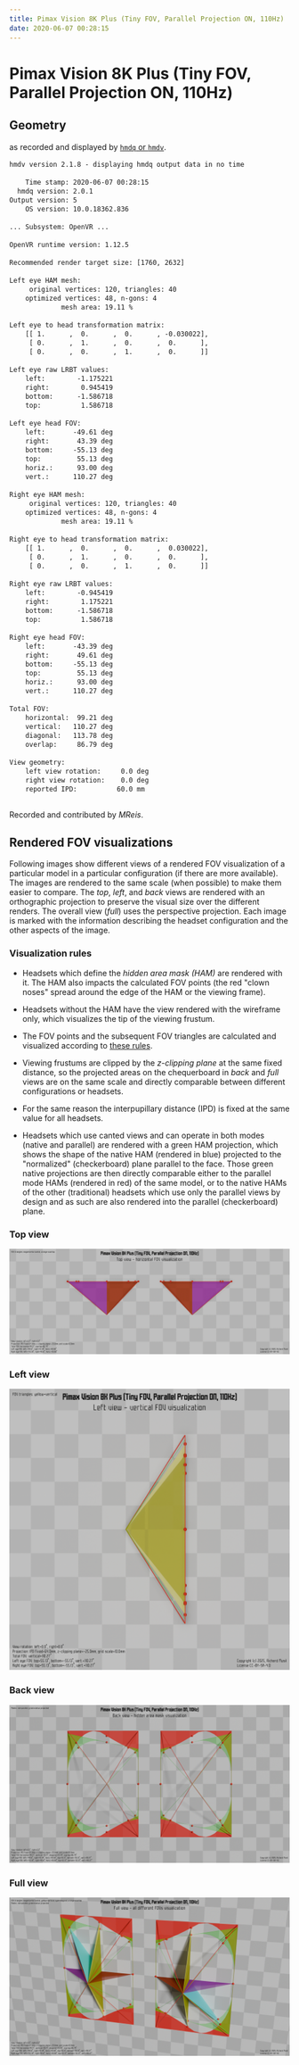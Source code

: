```yaml
---
title: Pimax Vision 8K Plus (Tiny FOV, Parallel Projection ON, 110Hz)
date: 2020-06-07 00:28:15
---
```

# Pimax Vision 8K Plus (Tiny FOV, Parallel Projection ON, 110Hz)

## Geometry

as recorded and displayed by [`hmdq` or `hmdv`](https://github.com/risa2000/hmdq).
```
hmdv version 2.1.8 - displaying hmdq output data in no time

    Time stamp: 2020-06-07 00:28:15
  hmdq version: 2.0.1
Output version: 5
    OS version: 10.0.18362.836

... Subsystem: OpenVR ...

OpenVR runtime version: 1.12.5

Recommended render target size: [1760, 2632]

Left eye HAM mesh:
     original vertices: 120, triangles: 40
    optimized vertices: 48, n-gons: 4
             mesh area: 19.11 %

Left eye to head transformation matrix:
    [[ 1.      ,  0.      ,  0.      , -0.030022],
     [ 0.      ,  1.      ,  0.      ,  0.      ],
     [ 0.      ,  0.      ,  1.      ,  0.      ]]

Left eye raw LRBT values:
    left:        -1.175221
    right:        0.945419
    bottom:      -1.586718
    top:          1.586718

Left eye head FOV:
    left:       -49.61 deg
    right:       43.39 deg
    bottom:     -55.13 deg
    top:         55.13 deg
    horiz.:      93.00 deg
    vert.:      110.27 deg

Right eye HAM mesh:
     original vertices: 120, triangles: 40
    optimized vertices: 48, n-gons: 4
             mesh area: 19.11 %

Right eye to head transformation matrix:
    [[ 1.      ,  0.      ,  0.      ,  0.030022],
     [ 0.      ,  1.      ,  0.      ,  0.      ],
     [ 0.      ,  0.      ,  1.      ,  0.      ]]

Right eye raw LRBT values:
    left:        -0.945419
    right:        1.175221
    bottom:      -1.586718
    top:          1.586718

Right eye head FOV:
    left:       -43.39 deg
    right:       49.61 deg
    bottom:     -55.13 deg
    top:         55.13 deg
    horiz.:      93.00 deg
    vert.:      110.27 deg

Total FOV:
    horizontal:  99.21 deg
    vertical:   110.27 deg
    diagonal:   113.78 deg
    overlap:     86.79 deg

View geometry:
    left view rotation:     0.0 deg
    right view rotation:    0.0 deg
    reported IPD:          60.0 mm


```
Recorded and contributed by _MReis_.

## Rendered FOV visualizations

Following images show different views of a rendered FOV visualization of a
particular model in a particular configuration (if there are more available).
The images are rendered to the same scale (when possible) to make them easier
to compare. The _top_, _left_, and _back_ views are rendered with an
orthographic projection to preserve the visual size over the different renders.
The overall view (_full_) uses the perspective projection. Each image is marked
with the information describing the headset configuration and the other aspects
of the image.

### Visualization rules

* Headsets which define the _hidden area mask (HAM)_ are rendered with it. The
  HAM also impacts the calculated FOV points (the red "clown noses" spread
  around the edge of the HAM or the viewing frame).

* Headsets without the HAM have the view rendered with the wireframe only, which
  visualizes the tip of the viewing frustum.

* The FOV points and the subsequent FOV triangles are calculated and visualized
  according to [these
  rules](https://risa2000.github.io/vrdocs/docs/hmd_fov_calculation).

* Viewing frustums are clipped by the _z-clipping plane_ at the same fixed
  distance, so the projected areas on the chequerboard in _back_ and _full_
  views are on the same scale and directly comparable between different
  configurations or headsets.

* For the same reason the interpupillary distance (IPD) is fixed at the same
  value for all headsets.

* Headsets which use canted views and can operate in both modes (native and
  parallel) are rendered with a green HAM projection, which shows the shape of
  the native HAM (rendered in blue) projected to the "normalized"
  (checkerboard) plane parallel to the face. Those green native projections are
  then directly comparable either to the parallel mode HAMs (rendered in red)
  of the same model, or to the native HAMs of the other (traditional) headsets
  which use only the parallel views by design and as such are also rendered
  into the parallel (checkerboard) plane.

### Top view
[![Pimax Vision 8K Plus (Tiny FOV, Parallel Projection ON, 110Hz) - top view](../images/PimaxVision8KPlus_Tiny_PP_R110_top.dmx.png)](../images/PimaxVision8KPlus_Tiny_PP_R110_top.dmx.png)

### Left view
[![Pimax Vision 8K Plus (Tiny FOV, Parallel Projection ON, 110Hz) - left view](../images/PimaxVision8KPlus_Tiny_PP_R110_left.dmx.png)](../images/PimaxVision8KPlus_Tiny_PP_R110_left.dmx.png)

### Back view
[![Pimax Vision 8K Plus (Tiny FOV, Parallel Projection ON, 110Hz) - back view](../images/PimaxVision8KPlus_Tiny_PP_R110_back.dmx.png)](../images/PimaxVision8KPlus_Tiny_PP_R110_back.dmx.png)

### Full view
[![Pimax Vision 8K Plus (Tiny FOV, Parallel Projection ON, 110Hz) - full view](../images/PimaxVision8KPlus_Tiny_PP_R110_over.dmx.png)](../images/PimaxVision8KPlus_Tiny_PP_R110_over.dmx.png)

